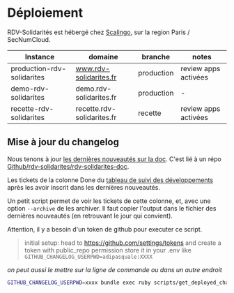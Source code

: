 # Déploiement

RDV-Solidarités est hébergé chez [Scalingo](https://scalingo.com/fr/datacenters), sur la region Paris / SecNumCloud.

| Instance | domaine | branche | notes |
| -------- | ------- | ------- | ----- |
| production-rdv-solidarites | www.rdv-solidarites.fr | production | review apps activées |
| demo-rdv-solidarites | demo.rdv-solidarites.fr | production | - |
| recette-rdv-solidarites | recette.rdv-solidarites.fr | recette | review apps activées |

## Mise à jour du changelog

Nous tenons à jour [les dernières nouveautés sur la doc](https://doc.rdv-solidarites.fr/dernieres-nouveautes). C'est lié à un répo [Github/rdv-solidarites/rdv-solidarites-doc](https://github.com/rdv-solidarites/rdv-solidarites-doc).

Les tickets de la colonne Done du [tableau de suivi des développements](https://github.com/betagouv/rdv-solidarites.fr/projects/8?fullscreen=true) après les avoir inscrit dans les dernières nouveautés.

Un petit script permet de voir les tickets de cette colonne, et, avec une option `--archive` de les archiver. Il faut copier l'output dans le fichier des dernières nouveautés (en retrouvant le jour qui convient).

Attention, il y a besoin d'un token de github pour executer ce script.

> initial setup:
> head to https://github.com/settings/tokens and create a token with public_repo permission
> store it in your .env like `GITHUB_CHANGELOG_USERPWD=adipasquale:XXXX`

_on peut aussi le mettre sur la ligne de commande ou dans un autre endroit_

```bash
GITHUB_CHANGELOG_USERPWD=xxxx bundle exec ruby scripts/get_deployed_changes.rb --archive
```
